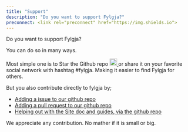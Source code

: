 ```yaml
---
title: "Support"
description: "Do you want to support Fylgja?"
preconnect: <link rel="preconnect" href="https://img.shields.io">
---
```


Do you want to support Fylgja?

You can do so in many ways.

<p class="share-me">
<span>Most simple one is to Star the Github repo</span>
<a href="https://github.com/fylgja/fylgja"
    class="no-underline text-reset"
    target="_blank"
    rel="noopener noreferrer">
    <img src="https://img.shields.io/github/stars/fylgja/fylgja?style=social"
    alt="Give start to Fylgja"
    width="76"
    height="20"
    loading="eager"
    style="width: auto;">
</a>
<span>or share it on your favorite social network with hashtag #fylgja.</span>
<span>Making it easier to find Fylgja for others.<span>
</p>

But you also contribute directly to fylgja by;

- [Adding a issue to our github repo](https://github.com/fylgja/fylgja/issues)
- [Adding a pull request to our github repo](https://github.com/fylgja/fylgja/pulls)
- [Helping out with the Site doc and guides, via the github repo](https://github.com/fylgja/site)

We appreciate any contribution.
No mather if it is small or big.

